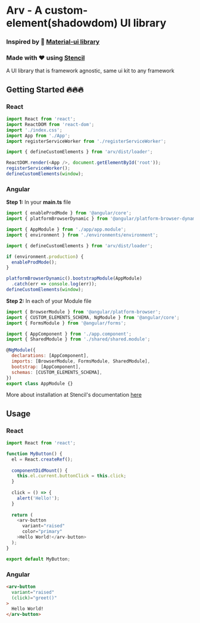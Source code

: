 # Arv - A custom-element(shadowdom) UI library

### Inspired by 💪 [Material-ui library](https://material-ui.com/)
### Made with ❤️ using [Stencil](https://stenciljs.com)

A UI library that is framework agnostic, same ui kit to any framework

## Getting Started 🔥🔥🔥

### React

```javascript
import React from 'react';
import ReactDOM from 'react-dom';
import './index.css';
import App from './App';
import registerServiceWorker from './registerServiceWorker';

import { defineCustomElements } from 'arv/dist/loader';

ReactDOM.render(<App />, document.getElementById('root'));
registerServiceWorker();
defineCustomElements(window);
```

### Angular

**Step 1:** In your **main.ts** file
```javascript
import { enableProdMode } from '@angular/core';
import { platformBrowserDynamic } from '@angular/platform-browser-dynamic';

import { AppModule } from './app/app.module';
import { environment } from './environments/environment';

import { defineCustomElements } from 'arv/dist/loader';

if (environment.production) {
  enableProdMode();
}

platformBrowserDynamic().bootstrapModule(AppModule)
  .catch(err => console.log(err));
defineCustomElements(window);
```

**Step 2:** In each of your Module file
```javascript
import { BrowserModule } from '@angular/platform-browser';
import { CUSTOM_ELEMENTS_SCHEMA, NgModule } from '@angular/core';
import { FormsModule } from '@angular/forms';

import { AppComponent } from './app.component';
import { SharedModule } from './shared/shared.module';

@NgModule({
  declarations: [AppComponent],
  imports: [BrowserModule, FormsModule, SharedModule],
  bootstrap: [AppComponent],
  schemas: [CUSTOM_ELEMENTS_SCHEMA],
})
export class AppModule {}
```

More about installation at Stencil's documentation [here](https://stenciljs.com/docs/overview)

## Usage

### React
```javascript
import React from 'react';

function MyButton() {
  el = React.createRef();
  
  componentDidMount() {
    this.el.current.buttonClick = this.click;
  }
  
  click = () => {
    alert('Hello!');
  }
  
  return (
    <arv-button
      variant="raised"
      color="primary"
    >Hello World!</arv-button>
  );
}

export default MyButton;
```

### Angular

```html
<arv-button 
  variant="raised"
  (click)="greet()"
>
  Hello World!
</arv-button>
```
